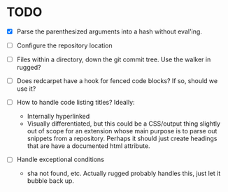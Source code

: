 TODO
====

- [x] Parse the parenthesized arguments into a hash without eval'ing.

- [ ] Configure the repository location


- [ ] Files within a directory, down the git commit tree. Use the walker in
  rugged?

- [ ] Does redcarpet have a hook for fenced code blocks? If so, should we use
  it?

- [ ] How to handle code listing titles? Ideally:

  - Internally hyperlinked
  - Visually differentiated, but this could be a CSS/output thing slightly out
    of scope for an extension whose main purpose is to parse out snippets from a
    repository. Perhaps it should just create headings that are have a
    documented html attribute.

- [ ] Handle exceptional conditions

  - sha not found, etc. Actually rugged probably handles this, just let it
    bubble back up.


